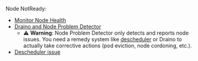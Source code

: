 Node NotReady:

- [Monitor Node Health](https://kubernetes.io/docs/tasks/debug/debug-cluster/monitor-node-health)
- [Draino and Node Problem Detector](https://gist.github.com/StevenACoffman/120bdbe8506e45bccc79bc73187c00bc)
  - ⚠️ **Warning**: Node Problem Detector only detects and reports node issues. You need a remedy system like [descheduler](https://github.com/kubernetes-sigs/descheduler) or Draino to actually take corrective actions (pod eviction, node cordoning, etc.).
- [Descheduler issue](https://github.com/kubernetes-sigs/descheduler/issues/131)
